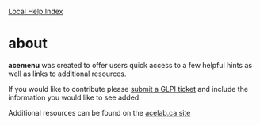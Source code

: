 [Local Help Index](../index/index.html)

# about

**acemenu** was created to offer users quick access to a few helpful hints as well as links to additional resources.

If you would like to contribute please [submit a GLPI ticket](https://glpi.acelab.ca/) and include the information you would like to see added.

Additional resources can be found on the [acelab.ca site](https://acelab.ca/)
